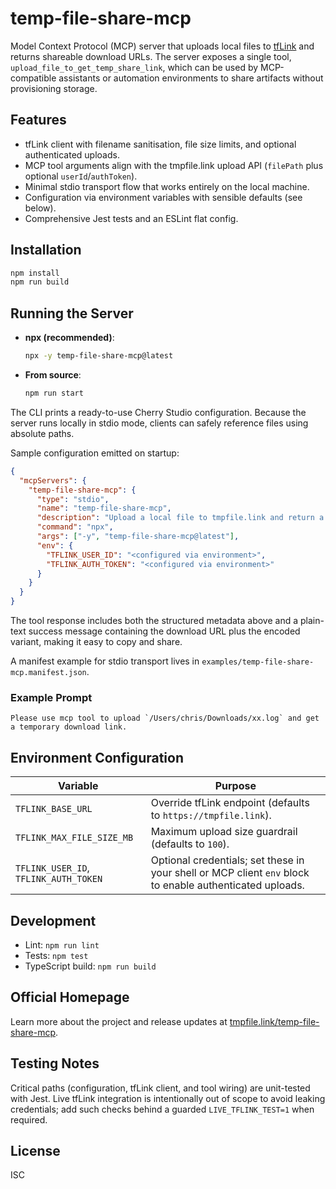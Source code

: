# temp-file-share-mcp

Model Context Protocol (MCP) server that uploads local files to [tfLink](https://tmpfile.link) and returns shareable download URLs. The server exposes a single tool, `upload_file_to_get_temp_share_link`, which can be used by MCP-compatible assistants or automation environments to share artifacts without provisioning storage.

## Features
- tfLink client with filename sanitisation, file size limits, and optional authenticated uploads.
- MCP tool arguments align with the tmpfile.link upload API (`filePath` plus optional `userId`/`authToken`).
- Minimal stdio transport flow that works entirely on the local machine.
- Configuration via environment variables with sensible defaults (see below).
- Comprehensive Jest tests and an ESLint flat config.

## Installation
```bash
npm install
npm run build
```

## Running the Server
- **npx (recommended)**:
  ```bash
  npx -y temp-file-share-mcp@latest
  ```
- **From source**:
  ```bash
  npm run start
  ```

The CLI prints a ready-to-use Cherry Studio configuration. Because the server runs locally in stdio mode, clients can safely reference files using absolute paths.

Sample configuration emitted on startup:

```json
{
  "mcpServers": {
    "temp-file-share-mcp": {
      "type": "stdio",
      "name": "temp-file-share-mcp",
      "description": "Upload a local file to tmpfile.link and return a temporary download URL.",
      "command": "npx",
      "args": ["-y", "temp-file-share-mcp@latest"],
      "env": {
        "TFLINK_USER_ID": "<configured via environment>",
        "TFLINK_AUTH_TOKEN": "<configured via environment>"
      }
    }
  }
}
```

The tool response includes both the structured metadata above and a plain-text success message containing the download URL plus the encoded variant, making it easy to copy and share.

A manifest example for stdio transport lives in `examples/temp-file-share-mcp.manifest.json`.

### Example Prompt
```
Please use mcp tool to upload `/Users/chris/Downloads/xx.log` and get a temporary download link.
```

## Environment Configuration
| Variable            | Purpose                                  |
| ------------------- | ---------------------------------------- |
| `TFLINK_BASE_URL`   | Override tfLink endpoint (defaults to `https://tmpfile.link`). |
| `TFLINK_MAX_FILE_SIZE_MB` | Maximum upload size guardrail (defaults to `100`). |
| `TFLINK_USER_ID`, `TFLINK_AUTH_TOKEN` | Optional credentials; set these in your shell or MCP client `env` block to enable authenticated uploads. |

## Development
- Lint: `npm run lint`
- Tests: `npm test`
- TypeScript build: `npm run build`

## Official Homepage
Learn more about the project and release updates at [tmpfile.link/temp-file-share-mcp](https://tmpfile.link/temp-file-share-mcp).

## Testing Notes
Critical paths (configuration, tfLink client, and tool wiring) are unit-tested with Jest. Live tfLink integration is intentionally out of scope to avoid leaking credentials; add such checks behind a guarded `LIVE_TFLINK_TEST=1` when required.

## License
ISC
